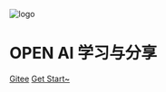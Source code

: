 ![logo](https://public-1256189093.cos.ap-guangzhou.myqcloud.com/static/leaf.svg)

# OPEN AI  学习与分享</small>


[Gitee](https://gitee.com/zt888/openai-share.git)
[Get Start~](/openAI/openAI#OpenChat-Gpt3.5)

